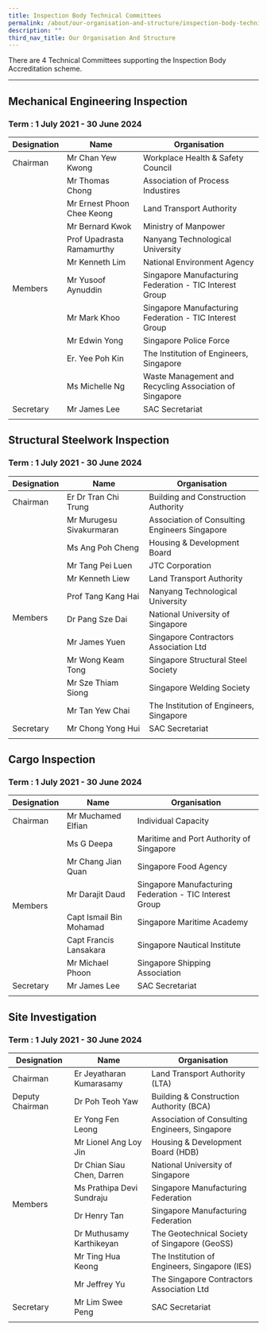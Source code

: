 ```yaml
---
title: Inspection Body Technical Committees
permalink: /about/our-organisation-and-structure/inspection-body-technical-committees/
description: ""
third_nav_title: Our Organisation And Structure
---
```

There are 4 Technical Committees supporting the Inspection Body Accreditation scheme.

---

## Mechanical Engineering Inspection
### Term : 1 July 2021 - 30 June 2024


<table>
<thead>
  <tr>
    <th>Designation</th>
    <th>Name</th>
    <th>Organisation</th>
  </tr>
</thead>
<tbody>
  <tr>
    <td>Chairman</td>
    <td>Mr Chan Yew Kwong</td>
    <td>Workplace Health &amp; Safety Council</td>
  </tr>
  <tr>
    <td rowspan="10">Members</td>
    <td>Mr Thomas Chong</td>
    <td>Association of Process Industires</td>
  </tr>
  <tr>
    <td>Mr Ernest Phoon Chee Keong</td>
    <td>Land Transport Authority</td>
  </tr>
  <tr>
    <td>Mr Bernard Kwok</td>
    <td>Ministry of Manpower</td>
  </tr>
  <tr>
    <td>Prof Upadrasta Ramamurthy</td>
    <td>Nanyang Technological University</td>
  </tr>
  <tr>
    <td>Mr Kenneth Lim</td>
    <td>National Environment Agency</td>
  </tr>
  <tr>
    <td>Mr Yusoof Aynuddin</td>
    <td>Singapore Manufacturing Federation - TIC Interest Group</td>
  </tr>
  <tr>
    <td>Mr Mark Khoo</td>
    <td>Singapore Manufacturing Federation - TIC Interest Group</td>
  </tr>
  <tr>
    <td>Mr Edwin Yong</td>
    <td>Singapore Police Force</td>
  </tr>
  <tr>
    <td>Er. Yee Poh Kin</td>
    <td>The Institution of Engineers, Singapore</td>
  </tr>
  <tr>
    <td>Ms Michelle Ng</td>
    <td>Waste Management and Recycling Association of Singapore</td>
  </tr>
  <tr>
    <td>Secretary</td>
    <td>Mr James Lee</td>
    <td>SAC Secretariat</td>
  </tr>
  <tr>
    <td></td>
    <td></td>
    <td></td>
  </tr>
</tbody>
</table>


## Structural Steelwork Inspection
### Term : 1 July 2021 - 30 June 2024

<table>
<thead>
  <tr>
    <th>Designation</th>
    <th>Name</th>
    <th>Organisation</th>
  </tr>
</thead>
<tbody>
  <tr>
    <td>Chairman</td>
    <td>Er Dr Tran Chi Trung</td>
    <td>Building and Construction Authority</td>
  </tr>
  <tr>
    <td rowspan="10">Members</td>
    <td>Mr Murugesu Sivakurmaran</td>
    <td>Association of Consulting Engineers Singapore</td>
  </tr>
  <tr>
    <td>Ms Ang Poh Cheng</td>
    <td>Housing &amp; Development Board</td>
  </tr>
  <tr>
    <td>Mr Tang Pei Luen</td>
    <td>JTC Corporation</td>
  </tr>
  <tr>
    <td>Mr Kenneth Liew</td>
    <td>Land Transport Authority</td>
  </tr>
  <tr>
    <td>Prof Tang Kang Hai</td>
    <td>Nanyang Technological University</td>
  </tr>
  <tr>
    <td>Dr Pang Sze Dai</td>
    <td>National University of Singapore</td>
  </tr>
  <tr>
    <td>Mr James Yuen</td>
    <td>Singapore Contractors Association Ltd</td>
  </tr>
  <tr>
    <td>Mr Wong Keam Tong</td>
    <td>Singapore Structural Steel Society</td>
  </tr>
  <tr>
    <td>Mr Sze Thiam Siong</td>
    <td>Singapore Welding Society</td>
  </tr>
  <tr>
    <td>Mr Tan Yew Chai</td>
    <td>The Institution of Engineers, Singapore</td>
  </tr>
  <tr>
    <td>Secretary</td>
    <td>Mr Chong Yong Hui</td>
    <td>SAC Secretariat</td>
  </tr>
  <tr>
    <td></td>
    <td></td>
    <td></td>
  </tr>
</tbody>
</table>



## Cargo Inspection
### Term : 1 July 2021 - 30 June 2024


<table>
<thead>
  <tr>
    <th>Designation</th>
    <th>Name</th>
    <th>Organisation</th>
  </tr>
</thead>
<tbody>
  <tr>
    <td>Chairman</td>
    <td>Mr Muchamed Elfian</td>
    <td>Individual Capacity</td>
  </tr>
  <tr>
    <td rowspan="6">Members</td>
    <td>Ms G Deepa</td>
    <td>Maritime and Port Authority of Singapore</td>
  </tr>
  <tr>
    <td>Mr Chang Jian Quan</td>
    <td>Singapore Food Agency</td>
  </tr>
  <tr>
    <td>Mr Darajit Daud</td>
    <td>Singapore Manufacturing Federation - TIC Interest Group</td>
  </tr>
  <tr>
    <td>Capt Ismail Bin Mohamad</td>
    <td>Singapore Maritime Academy</td>
  </tr>
  <tr>
    <td>Capt Francis Lansakara</td>
    <td>Singapore Nautical Institute</td>
  </tr>
  <tr>
    <td>Mr Michael Phoon</td>
    <td>Singapore Shipping Association</td>
  </tr>
  <tr>
    <td>Secretary</td>
    <td>Mr James Lee</td>
    <td>SAC Secretariat</td>
  </tr>
  <tr>
    <td></td>
    <td></td>
    <td></td>
  </tr>
</tbody>
</table>


## Site Investigation
### Term : 1 July 2021 - 30 June 2024


<table>
<thead>
  <tr>
    <th>Designation</th>
    <th>Name</th>
    <th>Organisation</th>
  </tr>
</thead>
<tbody>
  <tr>
    <td>Chairman</td>
    <td>Er Jeyatharan Kumarasamy</td>
    <td>Land Transport Authority (LTA)</td>
  </tr>
  <tr>
    <td>Deputy Chairman</td>
    <td>Dr Poh Teoh Yaw</td>
    <td>Building &amp; Construction Authority (BCA)</td>
  </tr>
  <tr>
    <td rowspan="8">Members</td>
    <td>Er Yong Fen Leong</td>
    <td>Association of Consulting Engineers, Singapore</td>
  </tr>
  <tr>
    <td>Mr Lionel Ang Loy Jin</td>
    <td>Housing &amp; Development Board (HDB)</td>
  </tr>
  <tr>
    <td>Dr Chian Siau Chen, Darren</td>
    <td>National University of Singapore</td>
  </tr>
  <tr>
    <td>Ms Prathipa Devi Sundraju</td>
    <td>Singapore Manufacturing Federation</td>
  </tr>
  <tr>
    <td>Dr Henry Tan</td>
    <td>Singapore Manufacturing Federation</td>
  </tr>
  <tr>
    <td>Dr Muthusamy Karthikeyan</td>
    <td>The Geotechnical Society of Singapore (GeoSS)</td>
  </tr>
  <tr>
    <td>Mr Ting Hua Keong</td>
    <td>The Institution of Engineers, Singapore (IES)</td>
  </tr>
  <tr>
    <td>Mr Jeffrey Yu</td>
    <td>The Singapore Contractors Association Ltd</td>
  </tr>
  <tr>
    <td>Secretary</td>
    <td>Mr Lim Swee Peng</td>
    <td>SAC Secretariat</td>
  </tr>
  <tr>
    <td></td>
    <td></td>
    <td></td>
  </tr>
</tbody>
</table>